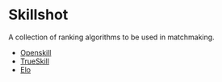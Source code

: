 # Skillshot

A collection of ranking algorithms to be used in matchmaking.

- [Openskill](https://www.csie.ntu.edu.tw/~cjlin/papers/online_ranking/online_journal.pdf)
- [TrueSkill](https://www.microsoft.com/en-us/research/project/trueskill-ranking-system/)
- [Elo](https://en.wikipedia.org/wiki/Elo_rating_system)
